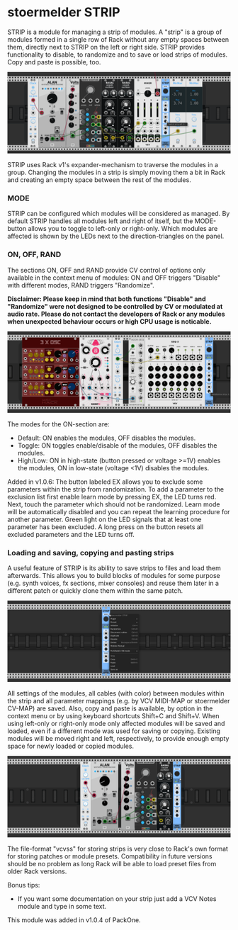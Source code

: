 # stoermelder STRIP

STRIP is a module for managing a strip of modules. A "strip" is a group of modules formed in a single row of Rack without any empty spaces between them, directly next to STRIP on the left or right side. STRIP provides functionality to disable, to randomize and to save or load strips of modules. Copy and paste is possible, too.

![STRIP Intro](./Strip-intro.gif)

STRIP uses Rack v1's expander-mechanism to traverse the modules in a group. Changing the modules in a strip is simply moving them a bit in Rack and creating an empty space between the rest of the modules. 

### MODE

STRIP can be configured which modules will be considered as managed. By default STRIP handles all modules left and right of itself, but the MODE-button allows you to toggle to left-only or right-only. Which modules are affected is shown by the LEDs next to the direction-triangles on the panel.

### ON, OFF, RAND

The sections ON, OFF and RAND provide CV control of options only available in the context menu of modules: ON and OFF triggers "Disable" with different modes, RAND triggers "Randomize". 

**Disclaimer: Please keep in mind that both functions "Disable" and "Randomize" were not designed to be controlled by CV or modulated at audio rate. Please do not contact the developers of Rack or any modules when unexpected behaviour occurs or high CPU usage is noticable.**

![STRIP RAND](./Strip-rand.gif)

The modes for the ON-section are:

- Default: ON enables the modules, OFF disables the modules.
- Toggle: ON toggles enable/disable of the modules, OFF disables the modules.
- High/Low: ON in high-state (button pressed or voltage >=1V) enables the modules, ON in low-state (voltage <1V) disables the modules.

Added in v1.0.6: The button labeled EX allows you to exclude some parameters within the strip from randomization. To add a parameter to the exclusion list first enable learn mode by pressing EX, the LED turns red. Next, touch the parameter which should not be randomized. Learn mode will be automatically disabled and you can repeat the learning procedure for another parameter. Green light on the LED signals that at least one parameter has been excluded. A long press on the button resets all excluded parameters and the LED turns off.

### Loading and saving, copying and pasting strips

A useful feature of STRIP is its ability to save strips to files and load them afterwards. This allows you to build blocks of modules for some purpose (e.g. synth voices, fx sections, mixer consoles) and reuse them later in a different patch or quickly clone them within the same patch.

![STRIP context menu](./Strip-context.png)

All settings of the modules, all cables (with color) between modules within the strip and all parameter mappings (e.g. by VCV MIDI-MAP or stoermelder CV-MAP) are saved. Also, copy and paste is available, by option in the context menu or by using keyboard shortcuts Shift+C and Shift+V. When using left-only or right-only mode only affected modules will be saved and loaded, even if a different mode was used for saving or copying. Existing modules will be moved right and left, respectively, to provide enough empty space for newly loaded or copied modules.

![STRIP copy and paste](./Strip-copy.gif)

The file-format "vcvss" for storing strips is very close to Rack's own format for storing patches or module presets. Compatibility in future versions should be no problem as long Rack will be able to load preset files from older Rack versions.

Bonus tips:

- If you want some documentation on your strip just add a VCV Notes module and type in some text.

This module was added in v1.0.4 of PackOne.
